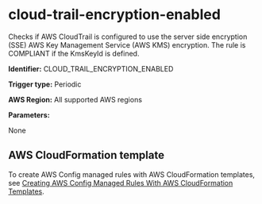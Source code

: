 # cloud\-trail\-encryption\-enabled<a name="cloud-trail-encryption-enabled"></a>

Checks if AWS CloudTrail is configured to use the server side encryption \(SSE\) AWS Key Management Service \(AWS KMS\) encryption\. The rule is COMPLIANT if the KmsKeyId is defined\. 

**Identifier:** CLOUD\_TRAIL\_ENCRYPTION\_ENABLED

**Trigger type:** Periodic

**AWS Region:** All supported AWS regions

**Parameters:**

None  

## AWS CloudFormation template<a name="w2aac12c33c15b9d115c15"></a>

To create AWS Config managed rules with AWS CloudFormation templates, see [Creating AWS Config Managed Rules With AWS CloudFormation Templates](aws-config-managed-rules-cloudformation-templates.md)\.